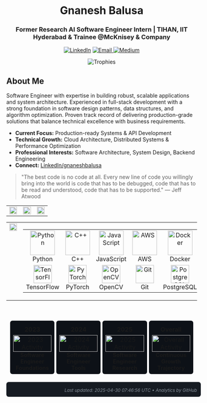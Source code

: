 
<h1 align="center">Gnanesh Balusa</h1>
<h3 align="center">Former Research AI Software Engineer Intern | TIHAN, IIT Hyderabad & Trainee @McKnisey & Company</h3>

<p align="center">
 <!-- <img src="https://komarev.com/ghpvc/?username=gnanesh-16&label=Profile%20views&color=brightgreen&style=for-the-badge" alt="profile views" /> -->
  <a href="https://linkedin.com/in/gnaneshbalusa"><img src="https://img.shields.io/badge/LinkedIn-0077B5?style=for-the-badge&logo=linkedin&logoColor=white" alt="LinkedIn" /></a>
  <a href="mailto:gnaneshbalusa016g@gmail.com"><img src="https://img.shields.io/badge/Email-D14836?style=for-the-badge&logo=gmail&logoColor=white" alt="Email" />
  <a href="https://medium.com/@gnaneshbalusa"><img src="https://img.shields.io/badge/Medium-12100E?style=for-the-badge&logo=medium&logoColor=white" alt="Medium" /></a>
   <!-- <a href="https://www.credly.com/users/gnaneshbalusa">
    <img src="https://img.shields.io/badge/Certifications-4285F4?style=for-the-badge&logo=google-cloud&logoColor=white" alt="Certifications" /> 
  <a href="https://github.com/gnanesh-16?tab=repositories&q=&type=source&language=&sort=stargazers">
    <img src="https://img.shields.io/badge/Top_Projects-181717?style=for-the-badge&logo=github&logoColor=white" alt="Top Projects" /> -->
</p>

<p align="center">
  <img src="https://github-profile-trophy.vercel.app/?username=gnanesh-16&theme=darkhub&row=1&column=6&margin-w=15&no-frame=true&no-bg=true" alt="Trophies" />
</p>


<!-------------About Me-------------------------------------->
## About Me

Software Engineer with expertise in building robust, scalable applications and system architecture. Experienced in full-stack development with a strong foundation in software design patterns, data structures, and algorithm optimization. Proven track record of delivering production-grade solutions that balance technical excellence with business requirements.

- **Current Focus:** Production-ready Systems & API Development
- **Technical Growth:** Cloud Architecture, Distributed Systems & Performance Optimization
- **Professional Interests:** Software Architecture, System Design, Backend Engineering
- **Connect:** [LinkedIn/gnaneshbalusa](https://linkedin.com/in/gnaneshbalusa)

> "The best code is no code at all. Every new line of code you willingly bring into the world is code that has to be debugged, code that has to be read and understood, code that has to be supported." — Jeff Atwood



<!---------------------------------

<!-- GitHub Stats Section -->
<table border="0">
  <tr>
    <td width="33%" valign="top">
      <img width="100%" src="https://github-readme-stats.vercel.app/api?username=gnanesh-16&show_icons=true&theme=radical&hide_border=true&count_private=true" />
    </td>
    <td width="33%" valign="top">
      <img width="100%" src="https://github-profile-summary-cards.vercel.app/api/cards/productive-time?username=gnanesh-16&theme=radical&utcOffset=8" />
    </td>
    <td width="33%" valign="top">
      <img width="100%" src="https://github-readme-stats.vercel.app/api/top-langs/?username=gnanesh-16&layout=compact&theme=radical&hide_border=true" />
    </td>
  </tr>
</table>

<!-- Streak and Tech Stack Side by Side -->
<table border="0" width="100%">
  <tr>
    <td width="40%" valign="top">
      <!-- Current Streak -->
      <img width="100%" src="https://github-readme-streak-stats.herokuapp.com/?user=gnanesh-16&theme=radical&hide_border=true" />
    </td>
    <td width="60%" valign="top">
      <!-- Tech Stack -->
      <table width="100%">
        <tr>
          <td align="center" width="14%">
            <img src="https://techstack-generator.vercel.app/python-icon.svg" alt="Python" width="65" height="65" />
            <br>Python
          </td>
          <td align="center" width="14%">
            <img src="https://techstack-generator.vercel.app/cpp-icon.svg" alt="C++" width="65" height="65" />
            <br>C++
          </td>
          <td align="center" width="14%">
            <img src="https://techstack-generator.vercel.app/js-icon.svg" alt="JavaScript" width="65" height="65" />
            <br>JavaScript
          </td>
          <td align="center" width="14%">
            <img src="https://techstack-generator.vercel.app/aws-icon.svg" alt="AWS" width="65" height="65" />
            <br>AWS
          </td>
          <td align="center" width="14%">
            <img src="https://techstack-generator.vercel.app/docker-icon.svg" alt="Docker" width="65" height="65" />
            <br>Docker
          </td>
          <td align="center" width="14%">
            <img src="https://techstack-generator.vercel.app/kubernetes-icon.svg" alt="Kubernetes" width="65" height="65" />
            <br>Kubernetes
          </td>
          <td align="center" width="14%">
            <img src="https://techstack-generator.vercel.app/java-icon.svg" alt="Java" width="65" height="65" />
            <br>Java
          </td>
        </tr>
        <tr>
          <td align="center" width="14%">
            <img src="https://www.vectorlogo.zone/logos/tensorflow/tensorflow-icon.svg" alt="TensorFlow" width="48" height="48" />
            <br>TensorFlow
          </td>
          <td align="center" width="14%">
            <img src="https://www.vectorlogo.zone/logos/pytorch/pytorch-icon.svg" alt="PyTorch" width="48" height="48" />
            <br>PyTorch
          </td>
          <td align="center" width="14%">
            <img src="https://www.vectorlogo.zone/logos/opencv/opencv-icon.svg" alt="OpenCV" width="48" height="48" />
            <br>OpenCV
          </td>
          <td align="center" width="14%">
            <img src="https://www.vectorlogo.zone/logos/git-scm/git-scm-icon.svg" alt="Git" width="48" height="48" />
            <br>Git
          </td>
          <td align="center" width="14%">
            <img src="https://www.vectorlogo.zone/logos/postgresql/postgresql-icon.svg" alt="PostgreSQL" width="48" height="48" />
            <br>PostgreSQL
          </td>
          <td align="center" width="14%">
            <img src="https://www.vectorlogo.zone/logos/djangoproject/djangoproject-icon.svg" alt="Django" width="48" height="48" />
            <br>Django
          </td>
          <td align="center" width="14%">
            <img src="https://www.vectorlogo.zone/logos/jupyter/jupyter-icon.svg" alt="Jupyter" width="48" height="48" />
            <br>Jupyter
          </td>
        </tr>
      </table>
    </td>
  </tr>
</table>

<br>

<!-- GitHub Contribution Graph with alternative styling -->
 <!-- <img src="https://github-readme-activity-graph.vercel.app/graph?username=gnanesh-16&theme=github-compact&area=true&hide_border=true" width="100%" alt="Contribution Graph"/> -->

<!-- ------------------------------------------------------------ --->


<div align="center">
  <!-- Yearly Metrics Section -->
  <table style="width:98%; margin-top:15px; border-collapse:separate; border-spacing:5px;">
    <tr>
      <td width="25%" align="center" style="background:#0D1117; border-radius:6px; padding:8px;">
        <h4 style="margin:5px;">2023</h4>
        <img src="https://github-readme-activity-graph.vercel.app/graph?username=gnanesh-16&theme=github-dark&hide_title=true&hide_border=true&area=false&point=39D353&line=39D353&bg_color=0D1117&custom_title=&height=150" width="100%" alt="2023 Activity" />
        <b style="font-size:0.9em;">Software Engineer Foundations</b>
      </td>
      <td width="25%" align="center" style="background:#0D1117; border-radius:6px; padding:8px;">
        <h4 style="margin:5px;">2024</h4>
        <img src="https://github-readme-activity-graph.vercel.app/graph?username=gnanesh-16&theme=github-dark&hide_title=true&hide_border=true&area=false&point=39D353&line=39D353&bg_color=0D1117&custom_title=&height=150" width="100%" alt="2024 Activity" />
        <b style="font-size:0.9em;">Software Engineer Tools</b>
      </td>
      <td width="25%" align="center" style="background:#0D1117; border-radius:6px; padding:8px;">
        <h4 style="margin:5px;">2025</h4>
        <img src="https://github-readme-activity-graph.vercel.app/graph?username=gnanesh-16&theme=github-dark&hide_title=true&hide_border=true&area=false&point=39D353&line=39D353&bg_color=0D1117&custom_title=&height=150&from=2025-01-01&to=2025-12-31" width="100%" alt="2025 Activity" />
        <b style="font-size:0.9em;">Software Engineer Research</b>
      </td>
      <td width="25%" align="center" style="background:#0D1117; border-radius:6px; padding:8px;">
        <h4 style="margin:5px;">Overall</h4>
        <img src="https://github-readme-activity-graph.vercel.app/graph?username=gnanesh-16&theme=github-dark&hide_title=true&hide_border=true&area=true&point=39D353&line=39D353&bg_color=0D1117&custom_title=&height=150" width="100%" alt="Overall Activity" />
        <b style="font-size:0.9em;">Continuous Growth Trajectory</b>
      </td>
    </tr>
  </table>


<!----------------------------------------------------->


  <!-- Professional footer with metrics -->
  <div style="background:#161B22; border-radius:6px; padding:10px; width:98%; margin:10px auto;">
    <div style="display:flex; justify-content:space-between; text-align:left; padding:0 15px;">
    </div>
    <sub style="color:#8B949E; margin-top:5px; display:block; text-align:right;">
      <i>Last updated: 2025-04-30 07:46:56 UTC • Analytics by GitHub</i>
    </sub>
  </div>
</div>

<!-- Last updated: 2025-04-30 07:16:25 UTC by gnanesh-16 -->
